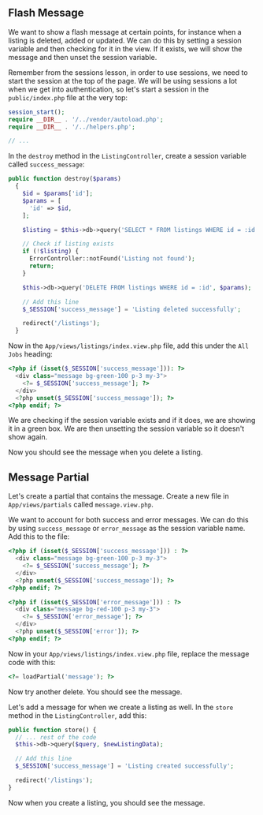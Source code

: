 ## Flash Message

We want to show a flash message at certain points, for instance when a listing is deleted, added or updated. We can do this by setting a session variable and then checking for it in the view. If it exists, we will show the message and then unset the session variable.

Remember from the sessions lesson, in order to use sessions, we need to start the session at the top of the page. We will be using sessions a lot when we get into authentication, so let's start a session in the `public/index.php` file at the very top:

```php
session_start();
require __DIR__ . '/../vendor/autoload.php';
require __DIR__ . '/../helpers.php';

// ...
```

In the `destroy` method in the `ListingController`, create a session variable called `success_message`:

```php
public function destroy($params)
  {
    $id = $params['id'];
    $params = [
      'id' => $id,
    ];

    $listing = $this->db->query('SELECT * FROM listings WHERE id = :id', $params)->fetch();

    // Check if listing exists
    if (!$listing) {
      ErrorController::notFound('Listing not found');
      return;
    }

    $this->db->query('DELETE FROM listings WHERE id = :id', $params);

    // Add this line
    $_SESSION['success_message'] = 'Listing deleted successfully';

    redirect('/listings');
  }
```

Now in the `App/views/listings/index.view.php` file, add this under the `All Jobs` heading:

```php
<?php if (isset($_SESSION['success_message'])): ?>
  <div class="message bg-green-100 p-3 my-3">
    <?= $_SESSION['success_message']; ?>
  </div>
  <?php unset($_SESSION['success_message']); ?>
<?php endif; ?>
```

We are checking if the session variable exists and if it does, we are showing it in a green box. We are then unsetting the session variable so it doesn't show again.

Now you should see the message when you delete a listing.

## Message Partial

Let's create a partial that contains the message. Create a new file in `App/views/partials` called `message.view.php`.

We want to account for both success and error messages. We can do this by using `success_message` or `error_message` as the session variable name. Add this to the file:

```php
<?php if (isset($_SESSION['success_message'])) : ?>
  <div class="message bg-green-100 p-3 my-3">
    <?= $_SESSION['success_message']; ?>
  </div>
  <?php unset($_SESSION['success_message']); ?>
<?php endif; ?>

<?php if (isset($_SESSION['error_message'])) : ?>
  <div class="message bg-red-100 p-3 my-3">
    <?= $_SESSION['error_message']; ?>
  </div>
  <?php unset($_SESSION['error']); ?>
<?php endif; ?>
```

Now in your `App/views/listings/index.view.php` file, replace the message code with this:

```php
<?= loadPartial('message'); ?>
```

Now try another delete. You should see the message.

Let's add a message for when we create a listing as well. In the `store` method in the `ListingController`, add this:

```php
public function store() {
  // ... rest of the code
  $this->db->query($query, $newListingData);

  // Add this line
  $_SESSION['success_message'] = 'Listing created successfully';

  redirect('/listings');
}
```

Now when you create a listing, you should see the message.

